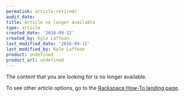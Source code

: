 ```yaml
---
permalink: article-retired/
audit_date:
title: Article no longer available
type: article
created_date: '2016-09-12'
created_by: Kyle Laffoon
last_modified_date: '2016-09-12'
last_modified_by: Kyle Laffoon
product: undefined
product_url: undefined
---
```


The content that you are looking for is no longer available.

To see other article options, go to the [Rackspace How-To landing page](https://support.rackspace.com/how-to/#cloud-hosting). 
